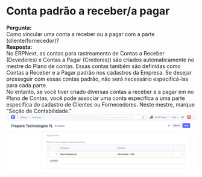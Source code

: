 # Conta padrão a receber/a pagar



  
**Pergunta:**  
 Como vincular uma conta a receber ou a pagar com a parte (cliente/fornecedor)?  
**Resposta:**  
No ERPNext, as contas para rastreamento de Contas a Receber (Devedores) e Contas a Pagar (Credores)) são criados automaticamente no mestre do Plano de contas. Essas contas também são definidas como Contas a Receber e a Pagar padrão nos cadastros da Empresa. Se desejar prosseguir com essas contas padrão, não será necessário especificá-las para cada parte.  
No entanto, se você tiver criado diversas contas a receber e a pagar em no Plano de Contas, você pode associar uma conta específica a uma parte específica do cadastro de Clientes ou Fornecedores. Neste mestre, marque "Seção de Contabilidade."  
![](/files/fdU3NeQ.png)



